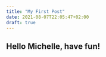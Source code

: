 ```yaml
---
title: "My First Post"
date: 2021-08-07T22:05:47+02:00
draft: true
---
```


## Hello Michelle, have fun!

